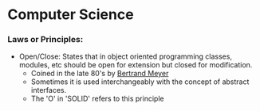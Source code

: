 # Computer Science

### Laws or Principles:

* Open/Close: States that in object oriented programming classes, modules, etc should be open for extension but closed for modification.
  * Coined in the late 80's by [Bertrand Meyer][1]
  * Sometimes it is used interchangeably with the concept of abstract interfaces.
  * The 'O' in 'SOLID' refers to this principle

[1]: https://en.wikipedia.org/wiki/Bertrand_Meyer